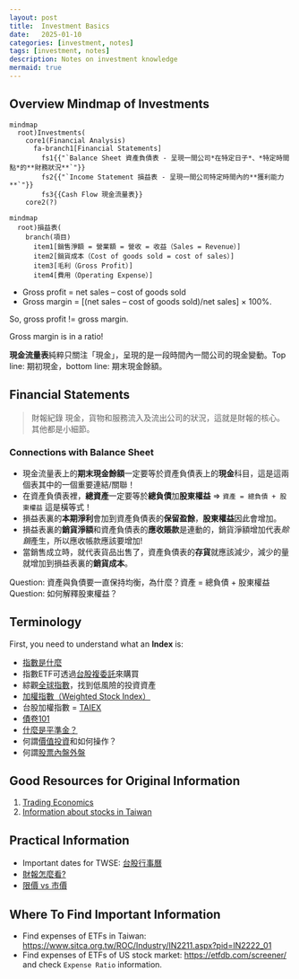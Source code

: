 ```yaml
---
layout: post
title:  Investment Basics
date:   2025-01-10
categories: [investment, notes]
tags: [investment, notes]
description: Notes on investment knowledge
mermaid: true
---
```


## Overview Mindmap of Investments

```mermaid
mindmap
  root)Investments(
    core1(Financial Analysis)
      fa-branch1[Financial Statements]
        fs1{{"`Balance Sheet 資產負債表 - 呈現一間公司*在特定日子*、*特定時間點*的**財務狀況**`"}}
        fs2{{"`Income Statement 損益表 - 呈現一間公司特定時間內的**獲利能力**`"}}
        fs3{{Cash Flow 現金流量表}}
    core2(?)
```

```mermaid
mindmap
  root)損益表(
    branch(項目)
      item1[銷售淨額 = 營業額 = 營收 = 收益（Sales = Revenue）]
      item2[銷貨成本（Cost of goods sold = cost of sales）]
      item3[毛利（Gross Profit）]
      item4[費用（Operating Expense）]
```

- Gross profit = net sales – cost of goods sold
- Gross margin = [(net sales – cost of goods sold)/net sales] × 100%.

So, gross profit != gross margin.

Gross margin is in a ratio!

**現金流量表**純粹只關注「現金」，呈現的是一段時間內一間公司的現金變動。Top line: 期初現金，bottom line: 期末現金餘額。


## Financial Statements

> 財報紀錄 現金，貨物和服務流入及流出公司的狀況，這就是財報的核心。其他都是小細節。

### Connections with Balance Sheet

- 現金流量表上的**期末現金餘額**一定要等於資產負債表上的**現金**科目，這是這兩個表其中的一個重要連結/關聯！
- 在資產負債表裡，**總資產**一定要等於**總負債**加**股東權益** => `資產 = 總負債 + 股東權益` 這是橫等式！
- 損益表裏的**本期淨利**會加到資產負債表的**保留盈餘**，**股東權益**因此會增加。
- 損益表裏的**銷貨淨額**和資產負債表的**應收賬款**是連動的，銷貨淨額增加代表*賒銷*產生，所以應收帳款應該要增加!
- 當銷售成立時，就代表貨品出售了，資產負債表的**存貨**就應該減少，減少的量就增加到損益表裏的**銷貨成本**。

Question: 資產與負債要一直保持均衡，為什麼？資產 = 總負債 + 股東權益
Question: 如何解釋股東權益？


## Terminology

First, you need to understand what an **Index** is:

- [指數是什麼][index]
- 指數ETF可透過[台股複委託][sub-brokerage]來購買
- 綜觀[全球指數][global-index]，找到低風險的投資資產
- [加權指數（Weighted Stock Index）][wsi]
- 台股加權指數 = [TAIEX][taiex]
- [債卷101][bonds]
- [什麼是平準金？][balance]
- 何謂[價值投資][value-investment]和如何操作？
- 何謂[股票內盤外盤][in-out]


## Good Resources for Original Information

1. [Trading Economics][tradingeconomics]
2. [Information about stocks in Taiwan][goodinfo]


## Practical Information

- Important dates for TWSE: [台股行事曆][agenda]
- [財報怎麼看?][f-statements]
- [限價 vs 市價][limited-market]


## Where To Find Important Information

- Find expenses of ETFs in Taiwan: https://www.sitca.org.tw/ROC/Industry/IN2211.aspx?pid=IN2222_01
- Find expenses of ETFs of US stock market: https://etfdb.com/screener/ and check `Expense Ratio` information.


[index]: https://rich01.com/what-is-index-0/
[global-index]: https://rich01.com/global-important-index-review/
[sub-brokerage]: https://rich01.com/what-sub-brokerage/
[wsi]: https://rich01.com/blog-pos-19/
[taiex]: https://en.wikipedia.org/wiki/TAIEX
[bonds]: https://rich01.com/what-is-bonds/
[tradingeconomics]: https://tradingeconomics.com/
[goodinfo]: https://goodinfo.tw/tw/index.asp
[agenda]: https://rich01.com/invest-schedule/
[f-statements]: https://rich01.com/read-financial-statements/?
[limited-market]: https://rich01.com/rod-ioc-fok-aon-01/
[balance]: https://rich01.com/fund-dividend-balance/
[value-investment]: https://rich01.com/what-is-value-investing/
[in-out]: https://rich01.com/sell-buy-in-out-ratio/
